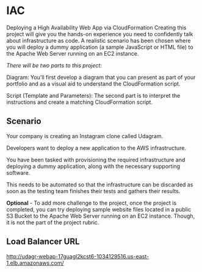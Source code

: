 # IAC
Deploying a High Availability Web App via CloudFormation
Creating this project will give you the hands-on experience you need to confidently talk about infrastructure as code. A realistic scenario has been chosen where you will deploy a dummy application (a sample JavaScript or HTML file) to the Apache Web Server running on an EC2 instance.

*There will be two parts to this project:*

Diagram: You'll first develop a diagram that you can present as part of your portfolio and as a visual aid to understand the CloudFormation script.

Script (Template and Parameters): The second part is to interpret the instructions and create a matching CloudFormation script.
## Scenario
Your company is creating an Instagram clone called Udagram.

Developers want to deploy a new application to the AWS infrastructure.

You have been tasked with provisioning the required infrastructure and deploying a dummy application, along with the necessary supporting software.

This needs to be automated so that the infrastructure can be discarded as soon as the testing team finishes their tests and gathers their results.

**Optional** - To add more challenge to the project, once the project is completed, you can try deploying sample website files located in a public S3 Bucket to the Apache Web Server running on an EC2 instance. Though, it is not the part of the project rubric.
## Load Balancer URL
http://udagr-webap-17guagl2kcst6-1034129516.us-east-1.elb.amazonaws.com/
